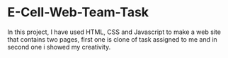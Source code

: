 # E-Cell-Web-Team-Task
In this project, I have used HTML, CSS and Javascript to make a web site that contains two pages, first one is clone of task assigned to me and in second one i showed my creativity.
